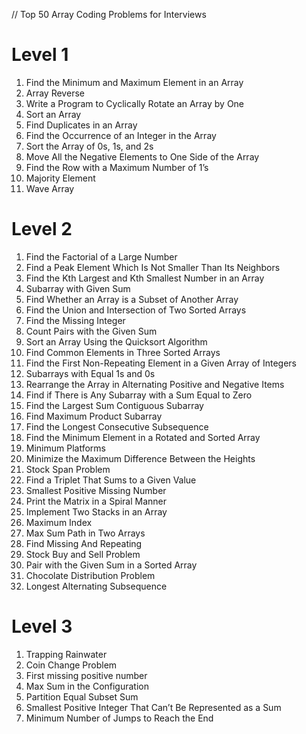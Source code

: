 // Top 50 Array Coding Problems for Interviews


# Level 1

1. Find the Minimum and Maximum Element in an Array
2. Array Reverse
3. Write a Program to Cyclically Rotate an Array by One
4. Sort an Array
5. Find Duplicates in an Array
6. Find the Occurrence of an Integer in the Array
7. Sort the Array of 0s, 1s, and 2s
8. Move All the Negative Elements to One Side of the Array
9. Find the Row with a Maximum Number of 1’s
10. Majority Element
11. Wave Array


# Level 2

1. Find the Factorial of a Large Number
2. Find a Peak Element Which Is Not Smaller Than Its Neighbors
3. Find the Kth Largest and Kth Smallest Number in an Array
4. Subarray with Given Sum
5. Find Whether an Array is a Subset of Another Array
6. Find the Union and Intersection of Two Sorted Arrays
7. Find the Missing Integer
8. Count Pairs with the Given Sum
9. Sort an Array Using the Quicksort Algorithm
10. Find Common Elements in Three Sorted Arrays
11. Find the First Non-Repeating Element in a Given Array of Integers
12. Subarrays with Equal 1s and 0s
13. Rearrange the Array in Alternating Positive and Negative Items
14. Find if There is Any Subarray with a Sum Equal to Zero
15. Find the Largest Sum Contiguous Subarray
16. Find Maximum Product Subarray
17. Find the Longest Consecutive Subsequence
18. Find the Minimum Element in a Rotated and Sorted Array
19. Minimum Platforms
20. Minimize the Maximum Difference Between the Heights
21. Stock Span Problem
22. Find a Triplet That Sums to a Given Value
23. Smallest Positive Missing Number
24. Print the Matrix in a Spiral Manner
25. Implement Two Stacks in an Array
26. Maximum Index
27. Max Sum Path in Two Arrays
28. Find Missing And Repeating
29. Stock Buy and Sell Problem
30. Pair with the Given Sum in a Sorted Array
31. Chocolate Distribution Problem
32. Longest Alternating Subsequence


# Level 3


1. Trapping Rainwater
2. Coin Change Problem
3. First missing positive number
4. Max Sum in the Configuration
5. Partition Equal Subset Sum
6. Smallest Positive Integer That Can’t Be Represented as a Sum
7. Minimum Number of Jumps to Reach the End
